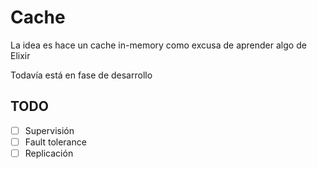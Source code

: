# Cache

La idea es hace un cache in-memory como excusa de aprender algo de Elixir

Todavía está en fase de desarrollo

## TODO
- [ ] Supervisión
- [ ] Fault tolerance
- [ ] Replicación
